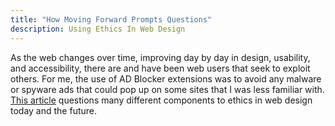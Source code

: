 ```yaml
---
title: "How Moving Forward Prompts Questions"
description: Using Ethics In Web Design
---
```

As the web changes over time, improving day by day in design, usability, and accessibility, there are and have been web users that seek to exploit others. For me, the use of AD Blocker extensions was to avoid any malware or spyware ads that could pop up on some sites that I was less familiar with. [This article](https://www.smashingmagazine.com/2018/03/using-ethics-in-web-design/) questions many different components to ethics in web design today and the future.

